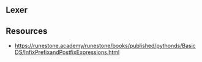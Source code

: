 ## Lexer


## Resources
- https://runestone.academy/runestone/books/published/pythonds/BasicDS/InfixPrefixandPostfixExpressions.html
